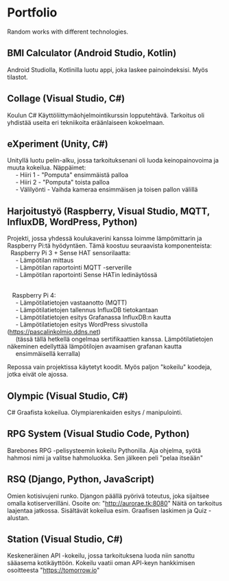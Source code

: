 # Portfolio
Random works with different technologies.


## BMI Calculator (Android Studio, Kotlin)

Android Studiolla, Kotlinilla luotu appi, joka laskee painoindeksisi. Myös tilastot.

## Collage (Visual Studio, C#)

Koulun C# Käyttöliittymäohjelmointikurssin lopputehtävä. Tarkoitus oli yhdistää useita eri tekniikoita eräänlaiseen kokoelmaan.

## eXperiment (Unity, C#)

Unityllä luotu pelin-alku, jossa tarkoituksenani oli luoda keinopainovoima ja muuta kokeilua.
Näppäimet:
  <br>&nbsp;&nbsp;&nbsp;&nbsp;&nbsp;- Hiiri 1 - "Pomputa" ensimmäistä palloa
  <br>&nbsp;&nbsp;&nbsp;&nbsp;&nbsp;- Hiiri 2 - "Pomputa" toista palloa
  <br>&nbsp;&nbsp;&nbsp;&nbsp;&nbsp;- Välilyönti - Vaihda kameraa ensimmäisen ja toisen pallon välillä
  
## Harjoitustyö (Raspberry, Visual Studio, MQTT, InfluxDB, WordPress, Python)

Projekti, jossa yhdessä koulukaverini kanssa loimme lämpömittarin ja Raspberry Pi:tä hyödyntäen.
Tämä koostuu seuraavista komponenteista:
  <br>&nbsp;&nbsp;Raspberry Pi 3 + Sense HAT sensorilaatta:
    <br>&nbsp;&nbsp;&nbsp;&nbsp;&nbsp;- Lämpötilan mittaus
    <br>&nbsp;&nbsp;&nbsp;&nbsp;&nbsp;- Lämpötilan raportointi MQTT -serverille
    <br>&nbsp;&nbsp;&nbsp;&nbsp;&nbsp;- Lämpötilan raportointi Sense HATin ledinäytössä
    
  <br>&nbsp;&nbsp;&nbsp;Raspberry Pi 4:
    <br>&nbsp;&nbsp;&nbsp;&nbsp;&nbsp;- Lämpötilatietojen vastaanotto (MQTT)
    <br>&nbsp;&nbsp;&nbsp;&nbsp;&nbsp;- Lämpötilatietojen tallennus InfluxDB tietokantaan
    <br>&nbsp;&nbsp;&nbsp;&nbsp;&nbsp;- Lämpötilatietojen esitys Grafanassa InfluxDB:n kautta
    <br>&nbsp;&nbsp;&nbsp;&nbsp;&nbsp;- Lämpötilatietojen esitys WordPress sivustolla (https://pascalinkolmio.ddns.net)
      <br>&nbsp;&nbsp;&nbsp;&nbsp;&nbsp;(tässä tällä hetkellä ongelmaa sertifikaattien kanssa. Lämpötilatietojen näkeminen edellyttää lämpötilojen avaamisen grafanan kautta &nbsp;&nbsp;&nbsp;&nbsp;&nbsp;ensimmäisellä kerralla)

Repossa vain projektissa käytetyt koodit. Myös paljon "kokeilu" koodeja, jotka eivät ole ajossa.

## Olympic (Visual Studio, C#)

C# Graafista kokeilua. Olympiarenkaiden esitys / manipulointi.

## RPG System (Visual Studio Code, Python)

Barebones RPG -pelisysteemin kokeilu Pythonilla. Aja ohjelma, syötä hahmosi nimi ja valitse hahmoluokka. Sen jälkeen peli "pelaa itseään"

## RSQ (Django, Python, JavaScript)

Omien kotisivujeni runko. Djangon päällä pyörivä toteutus, joka sijaitsee omalla kotiserverilläni. Osoite on: "http://aurorae.tk:8080" Näitä on tarkoitus laajentaa jatkossa. Sisältävät kokeilua esim. Graafisen laskimen ja Quiz -alustan.

## Station (Visual Studio, C#)

Keskeneräinen API -kokeilu, jossa tarkoituksena luoda niin sanottu sääasema kotikäyttöön. Kokeilu vaatii oman API-keyn hankkimisen osoitteesta "https://tomorrow.io"
